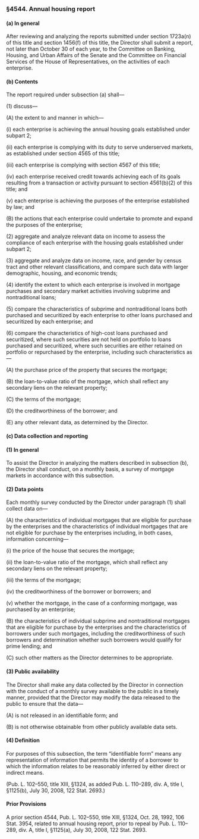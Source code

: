 ### §4544. Annual housing report ###

#### (a) In general ####

After reviewing and analyzing the reports submitted under section 1723a(n) of this title and section 1456(f) of this title, the Director shall submit a report, not later than October 30 of each year, to the Committee on Banking, Housing, and Urban Affairs of the Senate and the Committee on Financial Services of the House of Representatives, on the activities of each enterprise.

#### (b) Contents ####

The report required under subsection (a) shall—

(1) discuss—

(A) the extent to and manner in which—

(i) each enterprise is achieving the annual housing goals established under subpart 2;

(ii) each enterprise is complying with its duty to serve underserved markets, as established under section 4565 of this title;

(iii) each enterprise is complying with section 4567 of this title;

(iv) each enterprise received credit towards achieving each of its goals resulting from a transaction or activity pursuant to section 4561(b)(2) of this title; and

(v) each enterprise is achieving the purposes of the enterprise established by law; and

(B) the actions that each enterprise could undertake to promote and expand the purposes of the enterprise;

(2) aggregate and analyze relevant data on income to assess the compliance of each enterprise with the housing goals established under subpart 2;

(3) aggregate and analyze data on income, race, and gender by census tract and other relevant classifications, and compare such data with larger demographic, housing, and economic trends;

(4) identify the extent to which each enterprise is involved in mortgage purchases and secondary market activities involving subprime and nontraditional loans;

(5) compare the characteristics of subprime and nontraditional loans both purchased and securitized by each enterprise to other loans purchased and securitized by each enterprise; and

(6) compare the characteristics of high-cost loans purchased and securitized, where such securities are not held on portfolio to loans purchased and securitized, where such securities are either retained on portfolio or repurchased by the enterprise, including such characteristics as—

(A) the purchase price of the property that secures the mortgage;

(B) the loan-to-value ratio of the mortgage, which shall reflect any secondary liens on the relevant property;

(C) the terms of the mortgage;

(D) the creditworthiness of the borrower; and

(E) any other relevant data, as determined by the Director.

#### (c) Data collection and reporting ####

#### (1) In general ####

To assist the Director in analyzing the matters described in subsection (b), the Director shall conduct, on a monthly basis, a survey of mortgage markets in accordance with this subsection.

#### (2) Data points ####

Each monthly survey conducted by the Director under paragraph (1) shall collect data on—

(A) the characteristics of individual mortgages that are eligible for purchase by the enterprises and the characteristics of individual mortgages that are not eligible for purchase by the enterprises including, in both cases, information concerning—

(i) the price of the house that secures the mortgage;

(ii) the loan-to-value ratio of the mortgage, which shall reflect any secondary liens on the relevant property;

(iii) the terms of the mortgage;

(iv) the creditworthiness of the borrower or borrowers; and

(v) whether the mortgage, in the case of a conforming mortgage, was purchased by an enterprise;

(B) the characteristics of individual subprime and nontraditional mortgages that are eligible for purchase by the enterprises and the characteristics of borrowers under such mortgages, including the creditworthiness of such borrowers and determination whether such borrowers would qualify for prime lending; and

(C) such other matters as the Director determines to be appropriate.

#### (3) Public availability ####

The Director shall make any data collected by the Director in connection with the conduct of a monthly survey available to the public in a timely manner, provided that the Director may modify the data released to the public to ensure that the data—

(A) is not released in an identifiable form; and

(B) is not otherwise obtainable from other publicly available data sets.

#### (4) Definition ####

For purposes of this subsection, the term “identifiable form” means any representation of information that permits the identity of a borrower to which the information relates to be reasonably inferred by either direct or indirect means.

(Pub. L. 102–550, title XIII, §1324, as added Pub. L. 110–289, div. A, title I, §1125(b), July 30, 2008, 122 Stat. 2693.)

#### Prior Provisions ####

A prior section 4544, Pub. L. 102–550, title XIII, §1324, Oct. 28, 1992, 106 Stat. 3954, related to annual housing report, prior to repeal by Pub. L. 110–289, div. A, title I, §1125(a), July 30, 2008, 122 Stat. 2693.